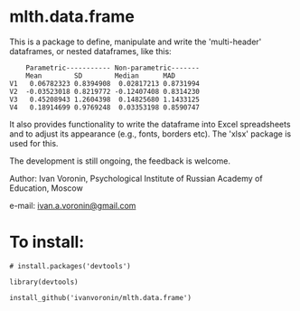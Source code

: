 # mlth.data.frame

This is a package to define, manipulate and write the 'multi-header' dataframes, or nested dataframes, like this:

```    
    Parametric----------- Non-parametric-------
    Mean        SD        Median      MAD      
V1   0.06782323 0.8394908  0.02817213 0.8731994
V2  -0.03523018 0.8219772 -0.12407408 0.8314230
V3   0.45208943 1.2604398  0.14825680 1.1433125
V4   0.18914699 0.9769248  0.03353198 0.8590747
```

It also provides functionality to write the dataframe into Excel spreadsheets and to adjust its appearance
(e.g., fonts, borders etc). The 'xlsx' package is used for this.

The development is still ongoing, the feedback is welcome.

Author: Ivan Voronin, Psychological Institute of Russian Academy of Education, Moscow

e-mail: ivan.a.voronin@gmail.com

# To install:

```
# install.packages('devtools')

library(devtools)

install_github('ivanvoronin/mlth.data.frame')
```

